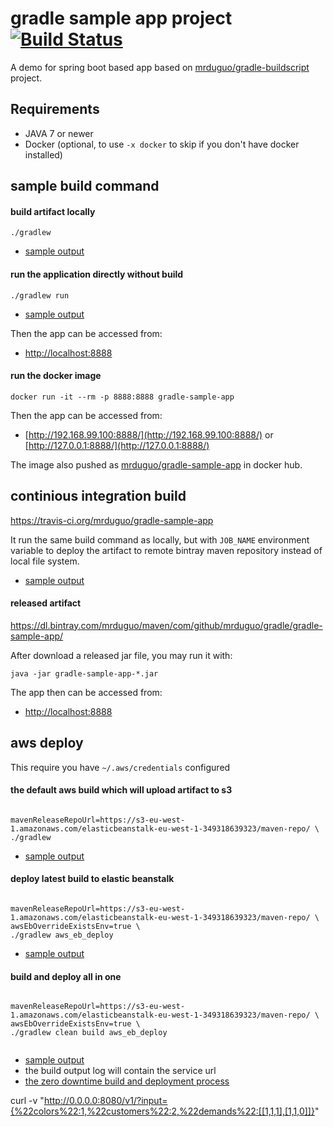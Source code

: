 # gradle sample app project  [![Build Status](https://travis-ci.org/mrduguo/gradle-sample-app.svg?branch=master)](https://travis-ci.org/mrduguo/gradle-sample-app)
A demo for spring boot based app based on [mrduguo/gradle-buildscript](https://github.com/mrduguo/gradle-buildscript) project. 


## Requirements

* JAVA 7 or newer
* Docker (optional, to use `-x docker` to skip if you don't have docker installed)


## sample build command

#### build artifact locally

```
./gradlew
```

* [sample output](/src/doc/sample-build-logs/default-build.log)

#### run the application directly without build

```
./gradlew run
```

* [sample output](/src/doc/sample-build-logs/run.log)

Then the app can be accessed from:

* [http://localhost:8888](http://localhost:8888)

#### run the docker image

```
docker run -it --rm -p 8888:8888 gradle-sample-app
```

Then the app can be accessed from:

* [http://192.168.99.100:8888/](http://192.168.99.100:8888/) or [http://127.0.0.1:8888/](http://127.0.0.1:8888/)

The image also pushed as [mrduguo/gradle-sample-app](https://hub.docker.com/r/mrduguo/gradle-sample-app/) in docker hub.

## continious integration build

https://travis-ci.org/mrduguo/gradle-sample-app

It run the same build command as locally, but with `JOB_NAME` environment variable to deploy the artifact to remote bintray maven repository instead of local file system.

* [sample output](https://travis-ci.org/mrduguo/gradle-sample-app/builds/126996208)

#### released artifact

https://dl.bintray.com/mrduguo/maven/com/github/mrduguo/gradle/gradle-sample-app/

After download a released jar file, you may run it with:


```
java -jar gradle-sample-app-*.jar
```

The app then can be accessed from:

* [http://localhost:8888](http://localhost:8888)


## aws deploy

This require you have `~/.aws/credentials` configured

#### the default aws build which will upload artifact to s3

```

mavenReleaseRepoUrl=https://s3-eu-west-1.amazonaws.com/elasticbeanstalk-eu-west-1-349318639323/maven-repo/ \
./gradlew

```

* [sample output](/src/doc/sample-build-logs/aws-build.log)

#### deploy latest build to elastic beanstalk

```

mavenReleaseRepoUrl=https://s3-eu-west-1.amazonaws.com/elasticbeanstalk-eu-west-1-349318639323/maven-repo/ \
awsEbOverrideExistsEnv=true \
./gradlew aws_eb_deploy 

```

* [sample output](/src/doc/sample-build-logs/aws-deploy.log)


#### build and deploy all in one

```

mavenReleaseRepoUrl=https://s3-eu-west-1.amazonaws.com/elasticbeanstalk-eu-west-1-349318639323/maven-repo/ \
awsEbOverrideExistsEnv=true \
./gradlew clean build aws_eb_deploy
 
```

* [sample output](/src/doc/sample-build-logs/aws-build-and-deploy-all-in-one.log)
* the build output log will contain the service url
* [the zero downtime build and deployment process](/src/doc/the-zero-downtime-build-and-deployment-process.md)




curl -v "http://0.0.0.0:8080/v1/?input={%22colors%22:1,%22customers%22:2,%22demands%22:[[1,1,1],[1,1,0]]}"
